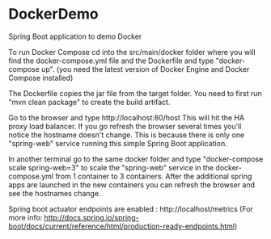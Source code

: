 # DockerDemo
Spring Boot application to demo Docker

To run Docker Compose cd into the src/main/docker folder where you will find the docker-compose.yml file and the Dockerfile and type "docker-compose up". (you need the latest version of Docker Engine and Docker Compose installed)

The Dockerfile copies the jar file from the target folder.  You need to first run "mvn clean package" to create the build artifact.

Go to the browser and type http://localhost:80/host This will hit the HA proxy load balancer. If you go refresh the browser several times you'll notice the hostname doesn't change.  This is because there is only one
"spring-web" service running this simple Spring Boot application.

In another terminal go to the same docker folder and type "docker-compose scale spring-web=3" to scale the "spring-web" service in the docker-compose.yml from 1 container to 3 containers.
After the additional spring apps are launched in the new containers you can refresh the browser and see the hostnames change. 

Spring boot actuator endpoints are enabled : http://localhost/metrics  (For more info: http://docs.spring.io/spring-boot/docs/current/reference/html/production-ready-endpoints.html)
